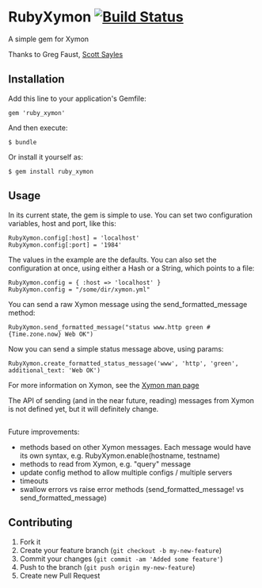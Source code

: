 RubyXymon [![Build Status](https://travis-ci.org/rubyisbeautiful/ruby_xymon.png)](https://travis-ci.org/rubyisbeautiful/ruby_xymon)
========

A simple gem for Xymon

Thanks to Greg Faust, [Scott Sayles](https://github.com/codemariner)

## Installation

Add this line to your application's Gemfile:

    gem 'ruby_xymon'

And then execute:

    $ bundle

Or install it yourself as:

    $ gem install ruby_xymon

## Usage

In its current state, the gem is simple to use.  You can set two configuration variables, host and port, like this:

    RubyXymon.config[:host] = 'localhost'
    RubyXymon.config[:port] = '1984'

The values in the example are the defaults.
You can also set the configuration at once, using either a Hash or a String, which points to a file:

    RubyXymon.config = { :host => 'localhost' }
    RubyXymon.config = "/some/dir/xymon.yml"

You can send a raw Xymon message using the send_formatted_message method:

    RubyXymon.send_formatted_message("status www.http green #{Time.zone.now} Web OK")

Now you can send a simple status message above, using params:

    RubyXymon.create_formatted_status_message('www', 'http', 'green', additional_text: 'Web OK')

For more information on Xymon, see the [Xymon man page](http://xymon.sourceforge.net/xymon/help/manpages/man1/xymon.1.html)

The API of sending (and in the near future, reading) messages from Xymon is not defined yet, but it will definitely change.  

##

Future improvements:
* methods based on other Xymon messages.  Each message would have its own syntax,
  e.g. RubyXymon.enable(hostname, testname)
* methods to read from Xymon, e.g. "query" message
* update config method to allow multiple configs / multiple servers
* timeouts
* swallow errors vs raise error methods (send_formatted_message! vs send_formatted_message)


## Contributing

1. Fork it
2. Create your feature branch (`git checkout -b my-new-feature`)
3. Commit your changes (`git commit -am 'Added some feature'`)
4. Push to the branch (`git push origin my-new-feature`)
5. Create new Pull Request

